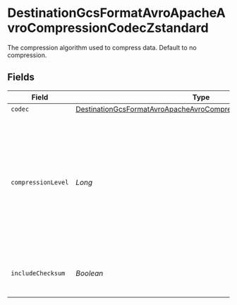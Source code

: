 # DestinationGcsFormatAvroApacheAvroCompressionCodecZstandard

The compression algorithm used to compress data. Default to no compression.


## Fields

| Field                                                                                                                                                       | Type                                                                                                                                                        | Required                                                                                                                                                    | Description                                                                                                                                                 |
| ----------------------------------------------------------------------------------------------------------------------------------------------------------- | ----------------------------------------------------------------------------------------------------------------------------------------------------------- | ----------------------------------------------------------------------------------------------------------------------------------------------------------- | ----------------------------------------------------------------------------------------------------------------------------------------------------------- |
| `codec`                                                                                                                                                     | [DestinationGcsFormatAvroApacheAvroCompressionCodecZstandardCodec](../../models/shared/DestinationGcsFormatAvroApacheAvroCompressionCodecZstandardCodec.md) | :heavy_minus_sign:                                                                                                                                          | N/A                                                                                                                                                         |
| `compressionLevel`                                                                                                                                          | *Long*                                                                                                                                                      | :heavy_minus_sign:                                                                                                                                          | Negative levels are 'fast' modes akin to lz4 or snappy, levels above 9 are generally for archival purposes, and levels above 18 use a lot of memory.        |
| `includeChecksum`                                                                                                                                           | *Boolean*                                                                                                                                                   | :heavy_minus_sign:                                                                                                                                          | If true, include a checksum with each data block.                                                                                                           |